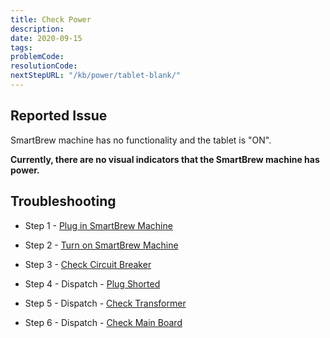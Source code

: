 ```yaml
---
title: Check Power
description:
date: 2020-09-15
tags:
problemCode:
resolutionCode:
nextStepURL: "/kb/power/tablet-blank/"
---
```

## Reported Issue

SmartBrew machine has no functionality and the tablet is "ON".

**Currently, there are no visual indicators that the SmartBrew machine has power.**

## Troubleshooting

- Step 1 - [Plug in SmartBrew Machine](/kb/power/connect-machine/)

- Step 2 - [Turn on SmartBrew Machine](/kb/power/turn-on-machine/)

- Step 3 - [Check Circuit Breaker](/kb/power/check-circuit-breaker/)

- Step 4  - Dispatch - [Plug Shorted](/kb/power/check-short/)

- Step 5  - Dispatch - [Check Transformer](/kb/power/check-transformer/)

- Step 6  - Dispatch - [Check Main Board](/kb/power/check-main-board/)

